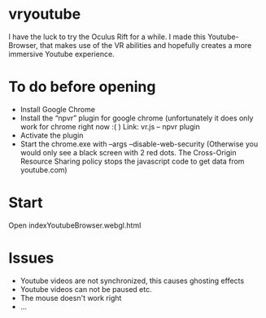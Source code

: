 vryoutube
=========

I have the luck to try the Oculus Rift for a while. I made this Youtube-Browser, that makes use of the VR abilities and hopefully creates a more immersive Youtube experience.

To do before opening
===========================
- Install Google Chrome
- Install the “npvr” plugin for google chrome (unfortunately it does only work for chrome right now :( )
Link: vr.js – npvr plugin
- Activate the plugin
- Start the chrome.exe with –args –disable-web-security
(Otherwise you would only see a black screen with 2 red dots. The Cross-Origin Resource Sharing policy stops the javascript code to get data from youtube.com)

Start
=====
Open indexYoutubeBrowser.webgl.html

Issues
======
- Youtube videos are not synchronized, this causes ghosting effects
- Youtube videos can not be paused etc. 
- The mouse doesn't work right
- ...
